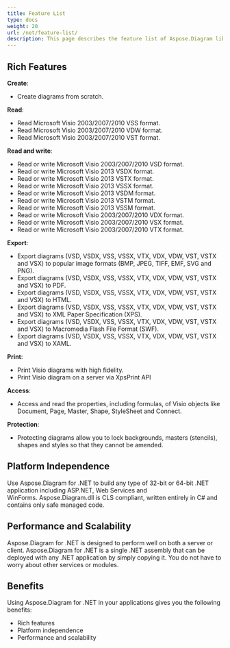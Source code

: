 ```yaml
---
title: Feature List
type: docs
weight: 20
url: /net/feature-list/
description: This page describes the feature list of Aspose.Diagram library.
---
```



## **Rich Features**
**Create**:

- Create diagrams from scratch.

**Read**:

- Read Microsoft Visio 2003/2007/2010 VSS format.
- Read Microsoft Visio 2003/2007/2010 VDW format.
- Read Microsoft Visio 2003/2007/2010 VST format.

**Read and write**:

- Read or write Microsoft Visio 2003/2007/2010 VSD format.
- Read or write Microsoft Visio 2013 VSDX format.
- Read or write Microsoft Visio 2013 VSTX format.
- Read or write Microsoft Visio 2013 VSSX format.
- Read or write Microsoft Visio 2013 VSDM format.
- Read or write Microsoft Visio 2013 VSTM format.
- Read or write Microsoft Visio 2013 VSSM format.
- Read or write Microsoft Visio 2003/2007/2010 VDX format.
- Read or write Microsoft Visio 2003/2007/2010 VSX format.
- Read or write Microsoft Visio 2003/2007/2010 VTX format.

**Export**:

- Export diagrams (VSD, VSDX, VSS, VSSX, VTX, VDX, VDW, VST, VSTX and VSX) to popular image formats (BMP, JPEG, TIFF, EMF, SVG and PNG).
- Export diagrams (VSD, VSDX, VSS, VSSX, VTX, VDX, VDW, VST, VSTX and VSX) to PDF.
- Export diagrams (VSD, VSDX, VSS, VSSX, VTX, VDX, VDW, VST, VSTX and VSX) to HTML.
- Export diagrams (VSD, VSDX, VSS, VSSX, VTX, VDX, VDW, VST, VSTX and VSX) to XML Paper Specification (XPS).
- Export diagrams (VSD, VSDX, VSS, VSSX, VTX, VDX, VDW, VST, VSTX and VSX) to Macromedia Flash File Format (SWF).
- Export diagrams (VSD, VSDX, VSS, VSSX, VTX, VDX, VDW, VST, VSTX and VSX) to XAML.

**Print**:

- Print Visio diagrams with high fidelity.
- Print Visio diagram on a server via XpsPrint API

**Access**:

- Access and read the properties, including formulas, of Visio objects like Document, Page, Master, Shape, StyleSheet and Connect.

**Protection**:

- Protecting diagrams allow you to lock backgrounds, masters (stencils), shapes and styles so that they cannot be amended.
## **Platform Independence**
Use Aspose.Diagram for .NET to build any type of 32-bit or 64-bit .NET application including ASP.NET, Web Services and WinForms. Aspose.Diagram.dll is CLS compliant, written entirely in C# and contains only safe managed code.
## **Performance and Scalability**
Aspose.Diagram for .NET is designed to perform well on both a server or client. Aspose.Diagram for .NET is a single .NET assembly that can be deployed with any .NET application by simply copying it. You do not have to worry about other services or modules.
## **Benefits**
Using Aspose.Diagram for .NET in your applications gives you the following benefits:

- Rich features
- Platform independence
- Performance and scalability
